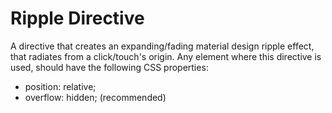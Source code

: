 # Ripple Directive
A directive that creates an expanding/fading material design ripple effect, that radiates from a click/touch's origin. Any element where this directive is used, should have the following CSS properties:
 * position: relative;
 * overflow: hidden; (recommended)
